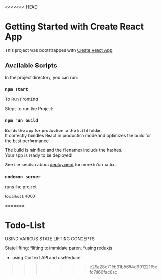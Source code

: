<<<<<<< HEAD
# Getting Started with Create React App

This project was bootstrapped with [Create React App](https://github.com/facebook/create-react-app).

## Available Scripts

In the project directory, you can run:

### `npm start`

To Run FrontEnd

Steps to run the Project:

### `npm run build`

Builds the app for production to the `build` folder.\
It correctly bundles React in production mode and optimizes the build for the best performance.

The build is minified and the filenames include the hashes.\
Your app is ready to be deployed!

See the section about [deployment](https://facebook.github.io/create-react-app/docs/deployment) for more information.

### `nodemon server`

runs the project

localhost:4000


=======
# Todo-List
USING VARIOUS STATE LIFTING CONCEPTS

State lifting:
  *lifting to immidate parent
  *using reduxjs
  * using Context API and useReducer
>>>>>>> e29a28c719b31b5694d991221f5efc7d66fac8ac
